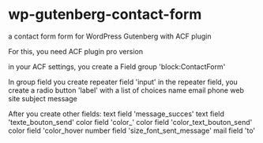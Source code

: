 # wp-gutenberg-contact-form
a contact form form for WordPress Gutenberg with ACF plugin

For this, you need ACF plugin pro version

in your ACF settings, you create a Field group 'block:ContactForm'

In group field you create repeater field 'input' 
in the repeater field, you create a radio button 'label' with a list of choices
name
email
phone
web site
subject
message

After you create other fields:
text field 'message_succes'
text field 'texte_bouton_send'
color field 'color_'
color field 'color_text_bouton_send'
color field 'color_hover
number field 'size_font_sent_message'
mail field 'to'

